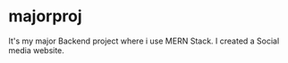 # majorproj
It's my major Backend project where i use MERN Stack. I created a Social media website.
